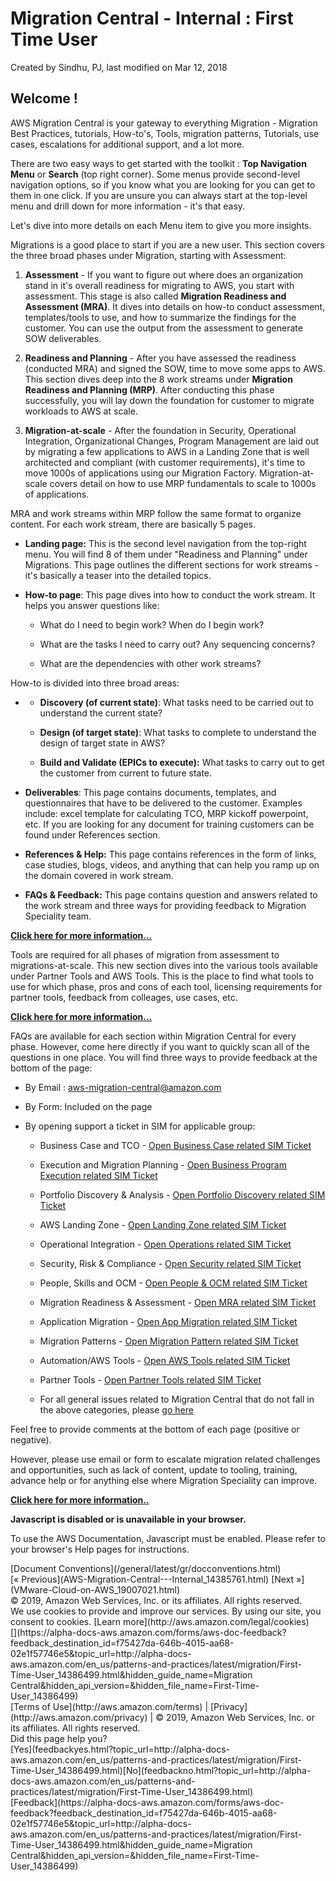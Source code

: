 

# Migration Central - Internal : First Time User

Created by Sindhu, PJ, last modified on Mar 12, 2018

## Welcome !

AWS Migration Central is your gateway to everything Migration - Migration Best Practices, tutorials, How-to's, Tools, migration patterns, Tutorials, use cases, escalations for additional support, and a lot more.

There are two easy ways to get started with the toolkit : **Top Navigation Menu** or **Search** (top right corner). Some menus provide second-level navigation options, so if you know what you are looking for you can get to them in one click. If you are unsure you can always start at the top-level menu and drill down for more information - it's that easy.

Let's dive into more details on each Menu item to give you more insights.

Migrations is a good place to start if you are a new user. This section covers the three broad phases under Migration, starting with Assessment:

<div class="orderedlist">

1.  **Assessment** - If you want to figure out where does an organization stand in it's overall readiness for migrating to AWS, you start with assessment. This stage is also called **Migration Readiness and Assessment (MRA)**. It dives into details on how-to conduct assessment, templates/tools to use, and how to summarize the findings for the customer. You can use the output from the assessment to generate SOW deliverables.

2.  **Readiness and Planning** - After you have assessed the readiness (conducted MRA) and signed the SOW, time to move some apps to AWS. This section dives deep into the 8 work streams under **Migration Readiness and Planning (MRP)**. After conducting this phase successfully, you will lay down the foundation for customer to migrate workloads to AWS at scale.

3.  **Migration-at-scale** - After the foundation in Security, Operational Integration, Organizational Changes, Program Management are laid out by migrating a few applications to AWS in a Landing Zone that is well architected and compliant (with customer requirements), it's time to move 1000s of applications using our Migration Factory. Migration-at-scale covers detail on how to use MRP fundamentals to scale to 1000s of applications.

</div>

MRA and work streams within MRP follow the same format to organize content. For each work stream, there are basically 5 pages.

<div class="itemizedlist">

*   **Landing page:** This is the second level navigation from the top-right menu. You will find 8 of them under "Readiness and Planning" under Migrations. This page outlines the different sections for work streams - it's basically a teaser into the detailed topics.

*   **How-to page**: This page dives into how to conduct the work stream. It helps you answer questions like:

    <div class="itemizedlist">

    *   What do I need to begin work? When do I begin work?

    *   What are the tasks I need to carry out? Any sequencing concerns?

    *   What are the dependencies with other work streams?

    </div>

</div>

How-to is divided into three broad areas:

<div class="itemizedlist">

*   <div class="itemizedlist">

    *   **Discovery (of current state)**: What tasks need to be carried out to understand the current state?

    *   **Design (of target state)**: What tasks to complete to understand the design of target state in AWS?

    *   **Build and Validate (EPICs to execute):** What tasks to carry out to get the customer from current to future state.

    </div>

*   **Deliverables**: This page contains documents, templates, and questionnaires that have to be delivered to the customer. Examples include: excel template for calculating TCO, MRP kickoff powerpoint, etc. If you are looking for any document for training customers can be found under References section.

*   **References & Help:** This page contains references in the form of links, case studies, blogs, videos, and anything that can help you ramp up on the domain covered in work stream.

*   **FAQs & Feedback:** This page contains question and answers related to the work stream and three ways for providing feedback to Migration Speciality team.

</div>

**[Click here for more information...](Migrations_14385976.html)**

Tools are required for all phases of migration from assessment to migrations-at-scale. This new section dives into the various tools available under Partner Tools and AWS Tools. This is the place to find what tools to use for which phase, pros and cons of each tool, licensing requirements for partner tools, feedback from colleages, use cases, etc.

**[Click here for more information...](Tools_14386516.html)**

FAQs are available for each section within Migration Central for every phase. However, come here directly if you want to quickly scan all of the questions in one place. You will find three ways to provide feedback at the bottom of the page:

<div class="itemizedlist">

*   By Email : [aws-migration-central@amazon.com](mailto:aws-migration-central@amazon.com)

*   By Form: Included on the page

*   By opening support a ticket in SIM for applicable group:

    <div class="itemizedlist">

    *   Business Case and TCO - [Open Business Case related SIM Ticket](http://tiny.amazon.com/po3gb9gs/BusinessCaseandTCOAnalysis)

    *   Execution and Migration Planning - [Open Business Program Execution related SIM Ticket](http://tiny.amazon.com/jsxw8tc1/ProgramManagementProcess)

    *   Portfolio Discovery & Analysis - [Open Portfolio Discovery related SIM Ticket](https://tiny.amazon.com/b62nwwd0/PortfolioDiscovery)

    *   AWS Landing Zone - [Open Landing Zone related SIM Ticket](https://tiny.amazon.com/1jevjusjx/VirtualDataCenter)

    *   Operational Integration - [Open Operations related SIM Ticket](http://tiny.amazon.com/18jx11e1f/OperationalIntegration)

    *   Security, Risk & Compliance - [Open Security related SIM Ticket](http://tiny.amazon.com/1iesva9i7/SecurityRiskandCompliance)

    *   People, Skills and OCM - [Open People & OCM related SIM Ticket](http://tiny.amazon.com/1j3n1ugpr/PeopleSkillsOCM)

    *   Migration Readiness & Assessment - [Open MRA related SIM Ticket](http://tiny.amazon.com/1gucnykc5/MRA)

    *   Application Migration - [Open App Migration related SIM Ticket](http://tiny.amazon.com/7dslkukb/ApplicationSelectionandMigration)

    *   Migration Patterns - [Open Migration Pattern related SIM Ticket](https://tiny.amazon.com/e8fip1u9/patterns)

    *   Automation/AWS Tools - [Open AWS Tools related SIM Ticket](https://tiny.amazon.com/r6zqbt7i/AWSTools)

    *   Partner Tools - [Open Partner Tools related SIM Ticket](https://tiny.amazon.com/9ar7acdf/partnertools)

    *   For all general issues related to Migration Central that do not fall in the above categories, please [go here](https://tiny.amazon.com/1hs2e8xw7/General)

    </div>

</div>

Feel free to provide comments at the bottom of each page (positive or negative).

However, please use email or form to escalate migration related challenges and opportunities, such as lack of content, update to tooling, training, advance help or for anything else where Migration Speciality can improve.

**[Click here for more information..](FAQs-and-Feedback_14387196.html)**

</div>

<noscript>

<div>

<div>

<div>

<div id="js_error_message">

**Javascript is disabled or is unavailable in your browser.**

To use the AWS Documentation, Javascript must be enabled. Please refer to your browser's Help pages for instructions.

</div>

</div>

</div>

</div>

</noscript>

<div id="main-col-footer">

<div id="doc-conventions">[Document Conventions](/general/latest/gr/docconventions.html)</div>

<div id="next">[« Previous](AWS-Migration-Central---Internal_14385761.html) [Next »](VMware-Cloud-on-AWS_19007021.html)</div>

<div id="copyright-main-footer">© 2019, Amazon Web Services, Inc. or its affiliates. All rights reserved.</div>

</div>

</div>

</div>

</div>

</div>

<div id="cookie-notice">

<div class="cookie-notice-text">We use cookies to provide and improve our services. By using our site, you consent to cookies. [Learn more](http://aws.amazon.com/legal/cookies)</div>

</div>

<div id="footer">

<div id="footer_short_fb" class="hide" title="Feedback">[](https://alpha-docs-aws.amazon.com/forms/aws-doc-feedback?feedback_destination_id=f75427da-646b-4015-aa68-02e1f57746e5&topic_url=http://alpha-docs-aws.amazon.com/en_us/patterns-and-practices/latest/migration/First-Time-User_14386499.html&hidden_guide_name=Migration Central&hidden_api_version=&hidden_file_name=First-Time-User_14386499)</div>

<div id="footer-left">[Terms of Use](http://aws.amazon.com/terms) <span class="awsdocs-footer-text">|</span> [Privacy](http://aws.amazon.com/privacy) <span class="awsdocs-footer-text">|</span> <span class="awsdocs-footer-text">© 2019, Amazon Web Services, Inc. or its affiliates. All rights reserved.</span></div>

<div id="footer-right">

<div id="feedback">

<div id="feedback-message" class="awsdocs-footer-text">Did this page help you?</div>

<div id="feedback-yesno-buttons">[Yes](feedbackyes.html?topic_url=http://alpha-docs-aws.amazon.com/en_us/patterns-and-practices/latest/migration/First-Time-User_14386499.html)[No](feedbackno.html?topic_url=http://alpha-docs-aws.amazon.com/en_us/patterns-and-practices/latest/migration/First-Time-User_14386499.html)</div>

<div id="feedback-feedback-button">[Feedback](https://alpha-docs-aws.amazon.com/forms/aws-doc-feedback?feedback_destination_id=f75427da-646b-4015-aa68-02e1f57746e5&topic_url=http://alpha-docs-aws.amazon.com/en_us/patterns-and-practices/latest/migration/First-Time-User_14386499.html&hidden_guide_name=Migration Central&hidden_api_version=&hidden_file_name=First-Time-User_14386499)</div>

</div>

</div>

</div>
